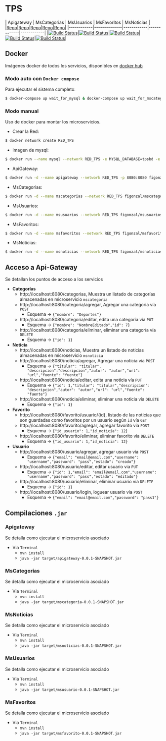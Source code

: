 # TPS
| Apigateway | MsCategorias | MsUsuarios | MsFavoritos | MsNoticias |
|[Repo](https://travis-ci.com/figonzal1/TPS-Apigateway)|[Repo](https://travis-ci.com/figonzal1/TPS-Mscategorias)|[Repo](https://travis-ci.com/figonzal1/TPS-Msusuarios)|[Repo](https://travis-ci.com/figonzal1/TPS-Msfavoritos)|[Repo](https://travis-ci.com/figonzal1/TPS-Msnoticias)|
|------------|--------------|------------|-------------|------------|
|[![Build Status](https://travis-ci.com/figonzal1/TPS-Apigateway.svg?branch=master)](https://travis-ci.com/figonzal1/TPS-Apigateway)|[![Build Status](https://travis-ci.com/figonzal1/TPS-Mscategorias.svg?branch=master)](https://travis-ci.com/figonzal1/TPS-Mscategorias)|[![Build Status](https://travis-ci.com/figonzal1/TPS-Msusuarios.svg?branch=master)](https://travis-ci.com/figonzal1/TPS-Msusuarios)|[![Build Status](https://travis-ci.com/figonzal1/TPS-Msfavoritos.svg?branch=master)](https://travis-ci.com/figonzal1/TPS-Msfavoritos)|[![Build Status](https://travis-ci.com/figonzal1/TPS-Msnoticias.svg?branch=master)](https://travis-ci.com/figonzal1/TPS-Msnoticias)|
## Docker
Imágenes docker de todos los servicios, disponibles en [docker hub](https://hub.docker.com/u/figonzal)
### Modo auto con `Docker compose`
Para ejecutar el sistema completo:

```sh
$ docker-compose up wait_for_mysql & docker-compose up wait_for_mscategorias & docker-compose up wait_for_more_services & docker-compose up wait_for_apigateway & docker rm -f w4d w4d2 w4d3 w4d4
```

### Modo manual
Uso de docker para montar los microservicios.

 * Crear la Red: 
 ```sh 
 $ docker network create RED_TPS
 ```
 * Imagen de mysql: 
 ```sh
 $ docker run --name mysql --network RED_TPS -e MYSQL_DATABASE=tpsbd -e MYSQL_USER=tps -e MYSQL_RANDOM_ROOT_PASSWORD=yes -e MYSQL_PASSWORD=gcOiwC4P3vO5ZVft -d mysql
 ```
 * ApiGateway: 
 ```sh
 $ docker run -d --name apigateway --network RED_TPS -p 8080:8080 figonzal/apigateway
 ```
 * MsCategorias: 
 ```sh
 $ docker run -d --name mscategorias --network RED_TPS figonzal/mscategorias
 ```
 * MsUsuarios: 
 ```sh
 $ docker run -d --name msusuarios --network RED_TPS figonzal/msusuarios
 ```
 * MsFavoritos: 
 ```sh
 $ docker run -d --name msfavoritos --network RED_TPS figonzal/msfavoritos
 ```
 * MsNoticias: 
 ```sh
 $ docker run -d --name msnoticias --network RED_TPS figonzal/msnoticias
 ```

## Acceso a Api-Gateway
Se detallan los puntos de acceso a los servicios
* **Categorías**
  * http://localhost:8080/categorias,  Muestra un listado de categorías almacenadas en microservicio `mscategoria`
  * http://localhost:8080/categoria/agregar, Agregar una categoria vía `POST`
    + Esquema -> ```{"nombre": "Deportes"}```
  * http://localhost:8080/categoria/editar, edita una categoría vía `PUT`
    + Esquema -> ```{"nombre": "NombreEditado","id": 7}```
  * http://localhost:8080/categoria/eliminar, eliminar una categoría vía `DELETE`
    + Esquema -> ```{"id": 1}```
* **Noticia**
  * http://localhost:8080/noticias, Muestra un listado de noticias almacenadas en microservicio `msnoticia`
  * http://localhost:8080/noticia/agregar, Agregar una noticia vía `POST`
    + Esquema -> ```{"titular": "titular",	"descripcion":"descripcion","autor": "autor","url": "url","fuente": "fuente"}```
  * http://localhost:8080/noticia/editar, edita una noticia vía `PUT`
    + Esquema -> ```{"id": 1,"titular": "titular","descripcion": "descripcion","autor": "autor","url": "url","fuente": "fuente"}```
  * http://localhost:8080/noticia/eliminar, eliminar una noticia vía `DELETE`
    + Esquema -> ```{"id": 1}```
* **Favorito**
  * http://localhost:8080/favorito/usuario/{id}, listado de las noticias que son guardadas como favoritos por un usuario según `id` vía `GET`
  * http://localhost:8080/favorito/agregar, agregar favorito via `POST`
    + Esquema -> ```{"id_usuario": 1,"id_noticia": 12}```
  * http://localhost:8080/favorito/eliminar, eliminar favorito via `DELETE`
    + Esquema -> ```{"id_usuario": 1,"id_noticia": 12}```
* **Usuario**
  * http://localhost:8080/usuario/agregar, agregar usuario via `POST`
    + Esquema -> ```{"email": "email@email.com","username": "username","password": "pass","estado": "creado"}```
  * http://localhost:8080/usuario/editar, editar usuario via `PUT`
    + Esquema -> ```{"id": 1,"email": "email@email.com","username": "username","password": "pass","estado": "editado"}```
  * http://localhost:8080/usuario/eliminar, eliminar usuario via `DELETE`
    + Esquema -> ```{"id": 1}```
  * http://localhost:8080/usuario/login, loguear usuario via `POST`
    + Esquema -> ```{"email": "email@email.com","password": "pass1"}```

## Compilaciones `.jar`
### Apigateway
Se detalla como ejecutar el microservicio asociado
* Via `Terminal`
  * `mvn install`
  * `java -jar target/apigateway-0.0.1-SNAPSHOT.jar`
  
### MsCategorias
Se detalla como ejecutar el microservicio asociado
* Via `Terminal`
  * `mvn install`
  * `java -jar target/mscategoria-0.0.1-SNAPSHOT.jar`
    
### MsNoticias
Se detalla como ejecutar el microservicio asociado
* Via `Terminal`
  * `mvn install`
  * `java -jar target/msnoticias-0.0.1-SNAPSHOT.jar`

### MsUsuarios
Se detalla como ejecutar el microservicio asociado
* Via `Terminal`
  * `mvn install`
  * `java -jar target/msusuario-0.0.1-SNAPSHOT.jar`
 
### MsFavoritos
Se detalla como ejecutar el microservicio asociado
* Via `Terminal`
  * `mvn install`
  * `java -jar target/msfavorito-0.0.1-SNAPSHOT.jar`
   
